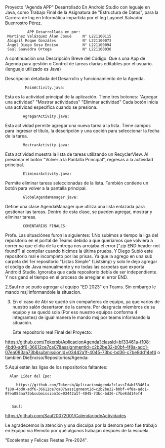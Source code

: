 Proyecto "Agenda APP" Desarrollado En Android Studio  con leguaje en Java, como Trabajo Final de la Asignatura de "Estructura de Datos",
para la Carrera de Ing en Informática impartida por el Ing Layonet Salvador Buenrostro Pérez. 

              APP Desarrollada en por: 
     Martínez Velázquez Alan Josué     N° L221100115 
     Abigail Roque Gonzáles            N° L221100073 
     Ángel Diego Sosa Enciso           N° L221100094 
     Saul Saavedra Ortega              N° L221100030
     
 
A continuación una Descripción Breve del Código. 
 Que s una App de Agenda para gestión o Control de tareas diarias editables por el usuario. (lenguaje utilizado es Java) 

Descripción detallada del Desarrollo y funcionamiento de la Agenda.

             MainActivity.java: 
 Esta es la actividad principal de la aplicación. Tiene tres botones: 
 "Agregar una actividad" 
 "Mostrar actividades" 
 "Eliminar actividad"
Cada botón inicia una actividad específica cuando se presiona.

            AgregarActivity.java: 
 Esta actividad permite agregar una nueva tarea a la lista. Tiene campos para ingresar el título, la descripción y una opción para seleccionar la fecha de la tarea. 

            MostrarActivity.java: 
Esta actividad muestra la lista de tareas utilizando un RecyclerView. Al presionar el botón "Volver a la Pantalla Principal", regresas a la actividad principal. 
           
            EliminarActivity.java: 
Permite eliminar tareas seleccionadas de la lista. También contiene un botón para volver a la pantalla principal. 

            GlobalAgendaManager.java: 
Define una clase AgendaManager que utiliza una lista enlazada para gestionar las tareas. Dentro de esta clase, se pueden agregar, mostrar y eliminar tareas.


            COMENTARIOS FINALES: 
Profe.
Las situaciónes furon la siguientes:
1.No subimos a tiempo la liga del repositorio en el portal de Teams debido a que queríamos que volviera a correr ya que el día de la entrega nos arrojaba el error ["zip END header not found"] al compilar cuando hicimos la última prueba. Y Diego Subió este repositorio mal e incompleto por las prisas. Ya que la agrego en una sub carpeta del 1er repositorio "Listas Simple" (Listsimp) y solo le dejo agregar el código de Java manualmente y no todas las carpetas que exporta Android Studio. Ignoraba que cada repositorio debía de ser independiente. Y nos ganó el tiempo en el proceso de arreglar el error END.

2.Saul no se pudo agregar al equipo "ED 2023" en Teams. Sin embargo le mando msj informandole la situacion. 

3. En el caso de Abi se quedó sin compañeros de equipo, ya que varios de nuestro salón desertaron de la carrera. Por desgracia  miembros de su equipo y se quedó sola (Por eso nuestro equipos conforma 4 integrantes) de igual manera le mando msj por teams informando la situación.

      Este repositorio real Final del Proyecto:
 
https://github.com/Tokersb/AplicacionAgenda?classId=bf33461a-f108-4bd0-adf6-36612ce7ca07&assignmentId=c2b2be32-b0bf-4f8a-adc1-07ea083aa73b&submissionId=03442a1f-4045-73bc-bd36-c7be8dd14ef4 o también DieEnciso/Repositorios/Agenda:

5.Aquí están las ligas de los repositorios faltantes: 
      
      Alan Líder del Epo:      

         https://github.com/Tokersb/AplicacionAgenda?classId=bf33461a-f108-4bd0-adf6-36612ce7ca07&assignmentId=c2b2be32-b0bf-4f8a-adc1-07ea083aa73b&submissionId=03442a1f-4045-73bc-bd36-c7be8dd14ef4
      
 
       Saul:   
  https://github.com/Saul20072001/CalendariodeActividades
  
  Le agradecemos la atención y una disculpa por la demora pero fue trabajo en Equipo via Remoto por qué algunos trabajan después de la escuela.

  "Excelentes y Felices Fiestas Pre-2024".
